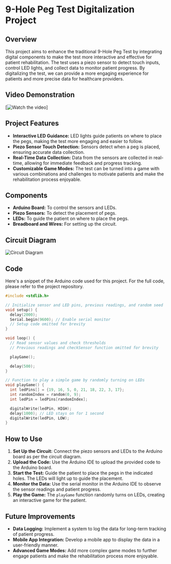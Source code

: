 # 9-Hole Peg Test Digitalization Project

## Overview
This project aims to enhance the traditional 9-Hole Peg Test by integrating digital components to make the test more interactive and effective for patient rehabilitation. The test uses a piezo sensor to detect touch inputs, control LED lights, and collect data to monitor patient progress. By digitalizing the test, we can provide a more engaging experience for patients and more precise data for healthcare providers.

## Video Demonstration
[![Watch the video](https://drive.google.com/file/d/1Fo5fdeww7PVEz_LcmSy1AHHzR1ENq6Q_/view?usp=sharing)]

## Project Features
- **Interactive LED Guidance:** LED lights guide patients on where to place the pegs, making the test more engaging and easier to follow.
- **Piezo Sensor Touch Detection:** Sensors detect when a peg is placed, ensuring accurate data collection.
- **Real-Time Data Collection:** Data from the sensors are collected in real-time, allowing for immediate feedback and progress tracking.
- **Customizable Game Modes:** The test can be turned into a game with various combinations and challenges to motivate patients and make the rehabilitation process enjoyable.

## Components
- **Arduino Board:** To control the sensors and LEDs.
- **Piezo Sensors:** To detect the placement of pegs.
- **LEDs:** To guide the patient on where to place the pegs.
- **Breadboard and Wires:** For setting up the circuit.

## Circuit Diagram
![Circuit Diagram](circuit-diagram.png)

## Code
Here's a snippet of the Arduino code used for this project. For the full code, please refer to the project repository.

```cpp
#include <stdlib.h>

// Initialize sensor and LED pins, previous readings, and random seed
void setup() {
  delay(2000);
  Serial.begin(9600); // Enable serial monitor
  // Setup code omitted for brevity
}

void loop() {
  // Read sensor values and check thresholds
  // Previous readings and checkSensor function omitted for brevity

  playGame();

  delay(500);
}

// Function to play a simple game by randomly turning on LEDs
void playGame() {
  int ledPins[] = {19, 16, 5, 0, 21, 18, 22, 3, 17};
  int randomIndex = random(0, 9);
  int ledPin = ledPins[randomIndex];

  digitalWrite(ledPin, HIGH);
  delay(1000); // LED stays on for 1 second
  digitalWrite(ledPin, LOW);
}
```

## How to Use

1. **Set Up the Circuit:** Connect the piezo sensors and LEDs to the Arduino board as per the circuit diagram.
2. **Upload the Code:** Use the Arduino IDE to upload the provided code to the Arduino board.
3. **Start the Test:** Guide the patient to place the pegs in the indicated holes. The LEDs will light up to guide the placement.
4. **Monitor the Data:** Use the serial monitor in the Arduino IDE to observe the sensor readings and patient progress.
5. **Play the Game:** The `playGame` function randomly turns on LEDs, creating an interactive game for the patient.

## Future Improvements

- **Data Logging:** Implement a system to log the data for long-term tracking of patient progress.
- **Mobile App Integration:** Develop a mobile app to display the data in a user-friendly manner.
- **Advanced Game Modes:** Add more complex game modes to further engage patients and make the rehabilitation process more enjoyable.